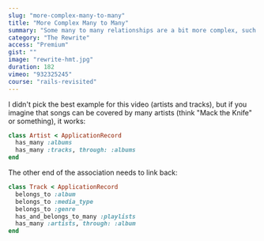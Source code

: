 ```yaml
---
slug: "more-complex-many-to-many"
title: "More Complex Many to Many"
summary: "Some many to many relationships are a bit more complex, such as relating customers to products through invoices (for instance). Let's see how to do this in Rails using a 'has many through' relationship."
category: "The Rewrite"
access: "Premium"
gist: ""
image: "rewrite-hmt.jpg"
duration: 182
vimeo: "932325245"
course: "rails-revisited"
---
```


I didn't pick the best example for this video (artists and tracks), but if you imagine that songs can be covered by many artists (think "Mack the Knife" or something), it works:

```ruby
class Artist < ApplicationRecord
  has_many :albums
  has_many :tracks, through: :albums
end
```

The other end of the association needs to link back:

```ruby
class Track < ApplicationRecord
  belongs_to :album
  belongs_to :media_type
  belongs_to :genre
  has_and_belongs_to_many :playlists
  has_many :artists, through: :album
end
```
